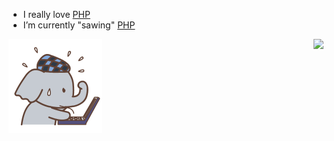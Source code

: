 <p align="left">

- I really love [PHP](https://www.php.net/)
- I’m currently "sawing" [PHP](https://github.com/VanLin444/PHP24)

</p>

<img style="float:left" src="https://github.com/VanLin444/VanLin444/blob/main/elephant.gif" width="150px" />
<img style="float:right" src="https://github-readme-stats.vercel.app/api?username=VanLin444&theme=vision-friendly-dark&show_icons=true&hide_border=true&count_private=true" />
